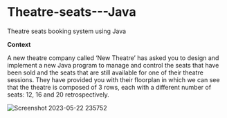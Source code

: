 # Theatre-seats---Java
Theatre seats booking system using Java

**Context**

A new theatre company called ‘New Theatre’ has asked you to design and implement a new
Java program to manage and control the seats that have been sold and the seats that are still
available for one of their theatre sessions. They have provided you with their floorplan in which
we can see that the theatre is composed of 3 rows, each with a different number of seats: 12,
16 and 20 retrospectively. 

![Screenshot 2023-05-22 235752](https://github.com/PriyankaChandrakanthan/Theatre-seats---Java/assets/101015412/c18ad551-817d-471c-9c09-0284144039ff)
